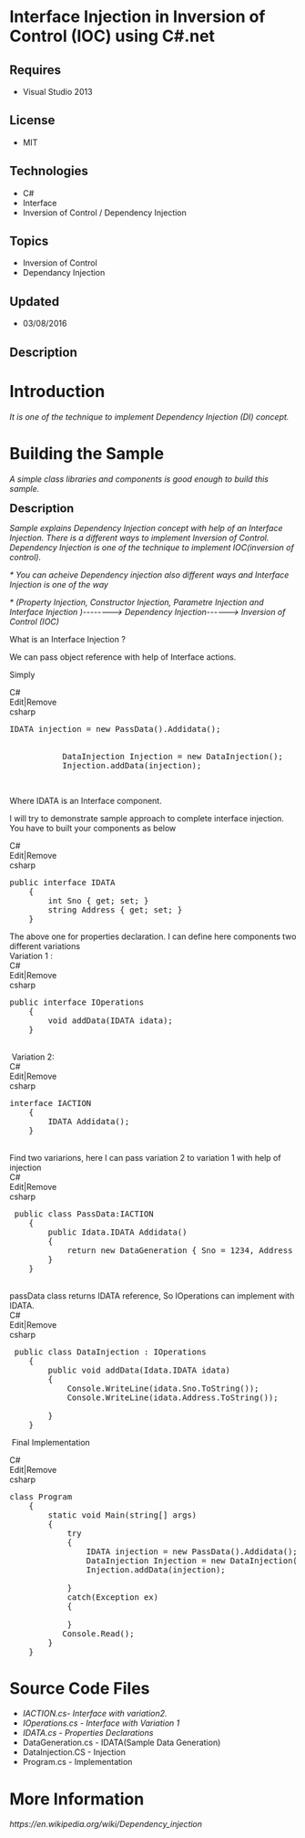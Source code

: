# Interface Injection in Inversion of Control (IOC) using C#.net
## Requires
- Visual Studio 2013
## License
- MIT
## Technologies
- C#
- Interface
- Inversion of Control / Dependency Injection
## Topics
- Inversion of Control
- Dependancy Injection
## Updated
- 03/08/2016
## Description

<h1>Introduction</h1>
<p><em>It is one of the technique to implement Dependency Injection (DI) concept.&nbsp;</em></p>
<h1><span>Building the Sample</span></h1>
<p><em>A simple class libraries and components is good enough to build this sample.</em></p>
<p><span style="font-size:20px; font-weight:bold">Description</span></p>
<p><em>Sample explains Dependency Injection concept with help of an Interface Injection. There is a different ways to implement Inversion of Control. Dependency Injection is one of the technique to implement IOC(inversion of control).&nbsp;</em></p>
<p><em>* You can acheive Dependency injection also different ways and Interface Injection is one of the way</em></p>
<p><em>* (Property Injection, Constructor Injection, Parametre Injection and Interface Injection )--------&gt; Dependency Injection------&gt; Inversion of Control (IOC)</em></p>
<p>What is an Interface Injection ?</p>
<p>We can pass object reference with help of Interface actions.</p>
<p>Simply</p>
<p></p>
<div class="scriptcode">
<div class="pluginEditHolder" pluginCommand="mceScriptCode">
<div class="title"><span>C#</span></div>
<div class="pluginLinkHolder"><span class="pluginEditHolderLink">Edit</span>|<span class="pluginRemoveHolderLink">Remove</span></div>
<span class="hidden">csharp</span>

<div class="preview">
<pre class="csharp">IDATA&nbsp;injection&nbsp;=&nbsp;<span class="cs__keyword">new</span>&nbsp;PassData().Addidata();&nbsp;
&nbsp;
&nbsp;&nbsp;&nbsp;&nbsp;&nbsp;&nbsp;&nbsp;&nbsp;&nbsp;&nbsp;&nbsp;
&nbsp;&nbsp;&nbsp;&nbsp;&nbsp;&nbsp;&nbsp;&nbsp;&nbsp;&nbsp;&nbsp;DataInjection&nbsp;Injection&nbsp;=&nbsp;<span class="cs__keyword">new</span>&nbsp;DataInjection();&nbsp;
&nbsp;&nbsp;&nbsp;&nbsp;&nbsp;&nbsp;&nbsp;&nbsp;&nbsp;&nbsp;&nbsp;Injection.addData(injection);</pre>
</div>
</div>
</div>
<div class="endscriptcode">&nbsp;</div>
<p></p>
<p>Where IDATA is an Interface component.</p>
<p>I will try to demonstrate sample approach to complete interface injection. You have to built your components as below</p>
<p></p>
<div class="scriptcode">
<div class="pluginEditHolder" pluginCommand="mceScriptCode">
<div class="title"><span>C#</span></div>
<div class="pluginLinkHolder"><span class="pluginEditHolderLink">Edit</span>|<span class="pluginRemoveHolderLink">Remove</span></div>
<span class="hidden">csharp</span>

<div class="preview">
<pre class="csharp"><span class="cs__keyword">public</span>&nbsp;<span class="cs__keyword">interface</span>&nbsp;IDATA&nbsp;
&nbsp;&nbsp;&nbsp;&nbsp;{&nbsp;
&nbsp;&nbsp;&nbsp;&nbsp;&nbsp;&nbsp;&nbsp;&nbsp;<span class="cs__keyword">int</span>&nbsp;Sno&nbsp;{&nbsp;<span class="cs__keyword">get</span>;&nbsp;<span class="cs__keyword">set</span>;&nbsp;}&nbsp;
&nbsp;&nbsp;&nbsp;&nbsp;&nbsp;&nbsp;&nbsp;&nbsp;<span class="cs__keyword">string</span>&nbsp;Address&nbsp;{&nbsp;<span class="cs__keyword">get</span>;&nbsp;<span class="cs__keyword">set</span>;&nbsp;}&nbsp;
&nbsp;&nbsp;&nbsp;&nbsp;}</pre>
</div>
</div>
</div>
<div class="endscriptcode">The above one for properties declaration. I can define here components two different variations</div>
<div class="endscriptcode"></div>
<div class="endscriptcode">Variation 1 :</div>
<div class="endscriptcode"></div>
<div class="endscriptcode">
<div class="scriptcode">
<div class="pluginEditHolder" pluginCommand="mceScriptCode">
<div class="title"><span>C#</span></div>
<div class="pluginLinkHolder"><span class="pluginEditHolderLink">Edit</span>|<span class="pluginRemoveHolderLink">Remove</span></div>
<span class="hidden">csharp</span>

<div class="preview">
<pre class="csharp"><span class="cs__keyword">public</span>&nbsp;<span class="cs__keyword">interface</span>&nbsp;IOperations&nbsp;
&nbsp;&nbsp;&nbsp;&nbsp;{&nbsp;
&nbsp;&nbsp;&nbsp;&nbsp;&nbsp;&nbsp;&nbsp;&nbsp;<span class="cs__keyword">void</span>&nbsp;addData(IDATA&nbsp;idata);&nbsp;
&nbsp;&nbsp;&nbsp;&nbsp;}</pre>
</div>
</div>
</div>
<div class="endscriptcode">&nbsp;</div>
</div>
<div class="endscriptcode">&nbsp;Variation 2:</div>
<div class="endscriptcode"></div>
<div class="endscriptcode">
<div class="scriptcode">
<div class="pluginEditHolder" pluginCommand="mceScriptCode">
<div class="title"><span>C#</span></div>
<div class="pluginLinkHolder"><span class="pluginEditHolderLink">Edit</span>|<span class="pluginRemoveHolderLink">Remove</span></div>
<span class="hidden">csharp</span>

<div class="preview">
<pre class="csharp"><span class="cs__keyword">interface</span>&nbsp;IACTION&nbsp;
&nbsp;&nbsp;&nbsp;&nbsp;{&nbsp;
&nbsp;&nbsp;&nbsp;&nbsp;&nbsp;&nbsp;&nbsp;&nbsp;IDATA&nbsp;Addidata();&nbsp;
&nbsp;&nbsp;&nbsp;&nbsp;}</pre>
</div>
</div>
</div>
<div class="endscriptcode">&nbsp;</div>
</div>
<div class="endscriptcode">Find two variarions, here I can pass variation 2 to variation 1 with help of injection</div>
<div class="endscriptcode"></div>
<div class="endscriptcode">
<div class="scriptcode">
<div class="pluginEditHolder" pluginCommand="mceScriptCode">
<div class="title"><span>C#</span></div>
<div class="pluginLinkHolder"><span class="pluginEditHolderLink">Edit</span>|<span class="pluginRemoveHolderLink">Remove</span></div>
<span class="hidden">csharp</span>

<div class="preview">
<pre class="csharp">&nbsp;<span class="cs__keyword">public</span>&nbsp;<span class="cs__keyword">class</span>&nbsp;PassData:IACTION&nbsp;
&nbsp;&nbsp;&nbsp;&nbsp;{&nbsp;
&nbsp;&nbsp;&nbsp;&nbsp;&nbsp;&nbsp;&nbsp;&nbsp;<span class="cs__keyword">public</span>&nbsp;Idata.IDATA&nbsp;Addidata()&nbsp;
&nbsp;&nbsp;&nbsp;&nbsp;&nbsp;&nbsp;&nbsp;&nbsp;{&nbsp;
&nbsp;&nbsp;&nbsp;&nbsp;&nbsp;&nbsp;&nbsp;&nbsp;&nbsp;&nbsp;&nbsp;&nbsp;<span class="cs__keyword">return</span>&nbsp;<span class="cs__keyword">new</span>&nbsp;DataGeneration&nbsp;{&nbsp;Sno&nbsp;=&nbsp;<span class="cs__number">1234</span>,&nbsp;Address&nbsp;=&nbsp;<span class="cs__string">&quot;Hyderabad&quot;</span>&nbsp;};&nbsp;
&nbsp;&nbsp;&nbsp;&nbsp;&nbsp;&nbsp;&nbsp;&nbsp;}&nbsp;
&nbsp;&nbsp;&nbsp;&nbsp;}</pre>
</div>
</div>
</div>
<div class="endscriptcode">&nbsp;</div>
</div>
<div class="endscriptcode">passData class returns IDATA reference, So IOperations can implement with IDATA.&nbsp;</div>
<div class="endscriptcode"></div>
<div class="endscriptcode">
<div class="scriptcode">
<div class="pluginEditHolder" pluginCommand="mceScriptCode">
<div class="title"><span>C#</span></div>
<div class="pluginLinkHolder"><span class="pluginEditHolderLink">Edit</span>|<span class="pluginRemoveHolderLink">Remove</span></div>
<span class="hidden">csharp</span>

<div class="preview">
<pre class="csharp">&nbsp;<span class="cs__keyword">public</span>&nbsp;<span class="cs__keyword">class</span>&nbsp;DataInjection&nbsp;:&nbsp;IOperations&nbsp;
&nbsp;&nbsp;&nbsp;&nbsp;{&nbsp;
&nbsp;&nbsp;&nbsp;&nbsp;&nbsp;&nbsp;&nbsp;&nbsp;<span class="cs__keyword">public</span>&nbsp;<span class="cs__keyword">void</span>&nbsp;addData(Idata.IDATA&nbsp;idata)&nbsp;
&nbsp;&nbsp;&nbsp;&nbsp;&nbsp;&nbsp;&nbsp;&nbsp;{&nbsp;
&nbsp;&nbsp;&nbsp;&nbsp;&nbsp;&nbsp;&nbsp;&nbsp;&nbsp;&nbsp;&nbsp;&nbsp;Console.WriteLine(idata.Sno.ToString());&nbsp;
&nbsp;&nbsp;&nbsp;&nbsp;&nbsp;&nbsp;&nbsp;&nbsp;&nbsp;&nbsp;&nbsp;&nbsp;Console.WriteLine(idata.Address.ToString());&nbsp;
&nbsp;&nbsp;&nbsp;&nbsp;&nbsp;&nbsp;&nbsp;&nbsp;&nbsp;&nbsp;&nbsp;&nbsp;&nbsp;
&nbsp;&nbsp;&nbsp;&nbsp;&nbsp;&nbsp;&nbsp;&nbsp;}&nbsp;
&nbsp;&nbsp;&nbsp;&nbsp;}</pre>
</div>
</div>
</div>
<div class="endscriptcode">&nbsp;Final Implementation</div>
</div>
<p></p>
<div class="scriptcode">
<div class="pluginEditHolder" pluginCommand="mceScriptCode">
<div class="title"><span>C#</span></div>
<div class="pluginLinkHolder"><span class="pluginEditHolderLink">Edit</span>|<span class="pluginRemoveHolderLink">Remove</span></div>
<span class="hidden">csharp</span>

<div class="preview">
<pre class="csharp"><span class="cs__keyword">class</span>&nbsp;Program&nbsp;
&nbsp;&nbsp;&nbsp;&nbsp;{&nbsp;
&nbsp;&nbsp;&nbsp;&nbsp;&nbsp;&nbsp;&nbsp;&nbsp;<span class="cs__keyword">static</span>&nbsp;<span class="cs__keyword">void</span>&nbsp;Main(<span class="cs__keyword">string</span>[]&nbsp;args)&nbsp;
&nbsp;&nbsp;&nbsp;&nbsp;&nbsp;&nbsp;&nbsp;&nbsp;{&nbsp;
&nbsp;&nbsp;&nbsp;&nbsp;&nbsp;&nbsp;&nbsp;&nbsp;&nbsp;&nbsp;&nbsp;&nbsp;<span class="cs__keyword">try</span>&nbsp;
&nbsp;&nbsp;&nbsp;&nbsp;&nbsp;&nbsp;&nbsp;&nbsp;&nbsp;&nbsp;&nbsp;&nbsp;{&nbsp;
&nbsp;&nbsp;&nbsp;&nbsp;&nbsp;&nbsp;&nbsp;&nbsp;&nbsp;&nbsp;&nbsp;&nbsp;&nbsp;&nbsp;&nbsp;&nbsp;IDATA&nbsp;injection&nbsp;=&nbsp;<span class="cs__keyword">new</span>&nbsp;PassData().Addidata();&nbsp;
&nbsp;&nbsp;&nbsp;&nbsp;&nbsp;&nbsp;&nbsp;&nbsp;&nbsp;&nbsp;&nbsp;&nbsp;&nbsp;&nbsp;&nbsp;&nbsp;DataInjection&nbsp;Injection&nbsp;=&nbsp;<span class="cs__keyword">new</span>&nbsp;DataInjection();&nbsp;
&nbsp;&nbsp;&nbsp;&nbsp;&nbsp;&nbsp;&nbsp;&nbsp;&nbsp;&nbsp;&nbsp;&nbsp;&nbsp;&nbsp;&nbsp;&nbsp;Injection.addData(injection);&nbsp;
&nbsp;
&nbsp;&nbsp;&nbsp;&nbsp;&nbsp;&nbsp;&nbsp;&nbsp;&nbsp;&nbsp;&nbsp;&nbsp;}&nbsp;
&nbsp;&nbsp;&nbsp;&nbsp;&nbsp;&nbsp;&nbsp;&nbsp;&nbsp;&nbsp;&nbsp;&nbsp;<span class="cs__keyword">catch</span>(Exception&nbsp;ex)&nbsp;
&nbsp;&nbsp;&nbsp;&nbsp;&nbsp;&nbsp;&nbsp;&nbsp;&nbsp;&nbsp;&nbsp;&nbsp;{&nbsp;
&nbsp;
&nbsp;&nbsp;&nbsp;&nbsp;&nbsp;&nbsp;&nbsp;&nbsp;&nbsp;&nbsp;&nbsp;&nbsp;}&nbsp;
&nbsp;&nbsp;&nbsp;&nbsp;&nbsp;&nbsp;&nbsp;&nbsp;&nbsp;&nbsp;&nbsp;Console.Read();&nbsp;
&nbsp;&nbsp;&nbsp;&nbsp;&nbsp;&nbsp;&nbsp;&nbsp;}&nbsp;
&nbsp;&nbsp;&nbsp;&nbsp;}</pre>
</div>
</div>
</div>
<h1><span>Source Code Files</span></h1>
<ul>
<li><em>IACTION.cs- Interface with variation2.</em> </li><li><em><em>IOperations.cs - Interface with Variation 1</em></em> </li><li><em><em>IDATA.cs - Properties Declarations</em></em> </li><li>DataGeneration.cs - IDATA(Sample Data Generation) </li><li>DataInjection.CS - Injection </li><li>Program.cs - Implementation </li></ul>
<h1>More Information</h1>
<p><em>https://en.wikipedia.org/wiki/Dependency_injection</em></p>
